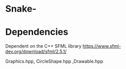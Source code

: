 # Snake- 

# Dependencies 
Dependent on the C++ SFML library https://www.sfml-dev.org/download/sfml/2.5.1/


Graphics.hpp, 
CircleShape.hpp 
,Drawable.hpp

